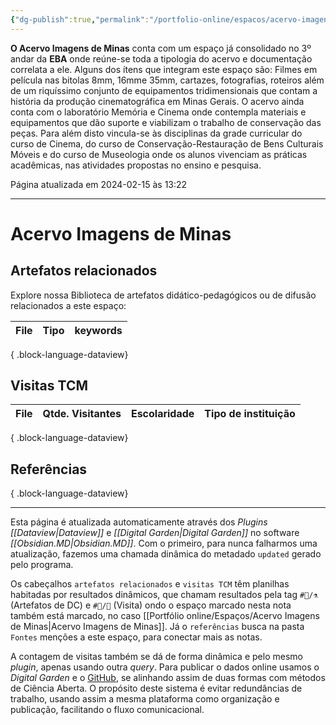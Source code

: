 ```yaml
---
{"dg-publish":true,"permalink":"/portfolio-online/espacos/acervo-imagens-de-minas/","tags":["💼/📍"],"created":"2024-02-14T12:36:18.508-03:00","updated":"2024-02-15T13:23:08.336-03:00"}
---
```



**O Acervo Imagens de Minas** conta com um espaço já consolidado no 3º andar da **EBA** onde reúne-se toda a tipologia do acervo e documentação correlata a ele. Alguns dos ítens que integram este espaço são: Filmes em película nas bitolas 8mm, 16mme 35mm, cartazes, fotografias, roteiros além de um riquíssimo conjunto de equipamentos tridimensionais que contam a história da produção cinematográfica em Minas Gerais. O acervo ainda conta com o laboratório Memória e Cinema onde contempla materiais e equipamentos que dão suporte e viabilizam o trabalho de conservação das peças. Para além disto vincula-se às disciplinas da grade curricular do curso de Cinema, do curso de Conservação-Restauração de Bens Culturais Móveis e do curso de Museologia onde os alunos vivenciam as práticas acadêmicas, nas atividades propostas no ensino e pesquisa.

Página atualizada em 2024-02-15 às 13:22
***

# Acervo Imagens de Minas

## Artefatos relacionados
Explore nossa Biblioteca de artefatos didático-pedagógicos ou de difusão relacionados a este espaço:

| File | Tipo | keywords |
| ---- | ---- | -------- |

{ .block-language-dataview}

## Visitas TCM
| File | Qtde. Visitantes | Escolaridade | Tipo de instituição |
| ---- | ---------------- | ------------ | ------------------- |

{ .block-language-dataview}


## Referências


{ .block-language-dataview}


***
Esta página é atualizada automaticamente através dos *Plugins [[Dataview\|Dataview]]* e *[[Digital Garden\|Digital Garden]]* no software *[[Obsidian.MD\|Obsidian.MD]]*. Com o primeiro, para nunca falharmos uma atualização, fazemos uma chamada dinâmica do metadado `updated` gerado pelo programa.

Os cabeçalhos `artefatos relacionados` e `visitas TCM` têm planilhas habitadas por resultados dinâmicos, que chamam resultados pela tag `#💼/⚗️` (Artefatos de DC) e `#💼/📇` (Visita) ondo o espaço marcado nesta nota também está marcado, no caso [[Portfólio online/Espaços/Acervo Imagens de Minas\|Acervo Imagens de Minas]].
Já o `referências` busca na pasta `Fontes` menções a este espaço, para conectar mais as notas.

A contagem de visitas também se dá de forma dinâmica e pelo mesmo *plugin*, apenas usando outra *query*. 
Para publicar o dados online usamos o *Digital Garden* e o [GitHub](https://github.com/rededemuseus/temciencianomuseuwiki), se alinhando assim de duas formas com métodos de Ciência Aberta. O propósito deste sistema é evitar redundâncias de trabalho, usando assim a mesma plataforma como organização e publicação, facilitando o fluxo comunicacional.